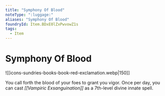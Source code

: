 ```yaml
---
title: "Symphony Of Blood"
noteType: ":luggage:"
aliases: "Symphony Of Blood"
foundryId: Item.BDxE0lZxPwvowZ1s
tags:
  - Item
---
```


# Symphony Of Blood
![[icons-sundries-books-book-red-exclamation.webp|150]]

You call forth the blood of your foes to grant you vigor. Once per day, you can cast _[[Vampiric Exsanguination]]_ as a 7th-level divine innate spell.
